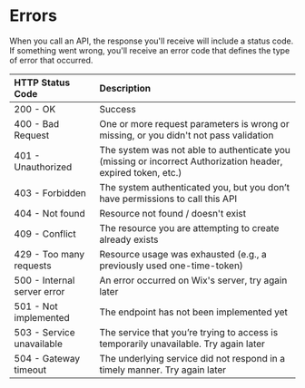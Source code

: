 # Errors

When you call an API, the response you'll receive will include a status code. If something went wrong, you'll receive an error code that defines the type of error that occurred. 

| HTTP Status Code | Description | 
| :-------------- | :------- |  
| 200 - OK | Success |
| 400 - Bad Request | One or more request parameters is wrong or missing, or you didn't not pass validation |
| 401 - Unauthorized | The system was not able to authenticate you (missing or incorrect Authorization header, expired token, etc.) |
| 403 - Forbidden | The system authenticated you, but you don’t have permissions to call this API |
| 404 - Not found | Resource not found / doesn't exist |
| 409 - Conflict | The resource you are attempting to create already exists |
| 429 - Too many requests | Resource usage was exhausted (e.g., a previously used one-time-token) |
| 500 - Internal server error | An error occurred on Wix's server, try again later |
| 501 - Not implemented | The endpoint has not been implemented yet |
| 503 - Service unavailable | The service that you’re trying to access is temporarily unavailable. Try again later |
| 504 - Gateway timeout | The underlying service did not respond in a timely manner. Try again later |
